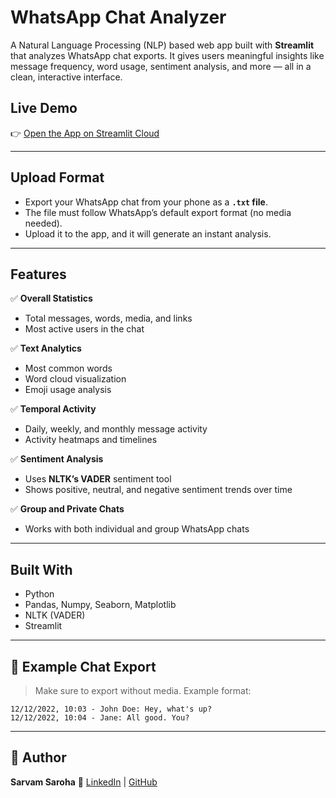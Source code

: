 # WhatsApp Chat Analyzer

A Natural Language Processing (NLP) based web app built with **Streamlit** that analyzes WhatsApp chat exports. It gives users meaningful insights like message frequency, word usage, sentiment analysis, and more — all in a clean, interactive interface.



## Live Demo

👉 [Open the App on Streamlit Cloud](https://whatsapp-chat-analyzer-by-sarvam-saroha.streamlit.app/)  


---

## Upload Format

- Export your WhatsApp chat from your phone as a **`.txt` file**.
- The file must follow WhatsApp’s default export format (no media needed).
- Upload it to the app, and it will generate an instant analysis.

---

## Features

✅ **Overall Statistics**
- Total messages, words, media, and links  
- Most active users in the chat  

✅ **Text Analytics**
- Most common words  
- Word cloud visualization  
- Emoji usage analysis  

✅ **Temporal Activity**
- Daily, weekly, and monthly message activity  
- Activity heatmaps and timelines  

✅ **Sentiment Analysis**
- Uses **NLTK’s VADER** sentiment tool  
- Shows positive, neutral, and negative sentiment trends over time  

✅ **Group and Private Chats**
- Works with both individual and group WhatsApp chats  

---

##  Built With

- Python
- Pandas, Numpy, Seaborn, Matplotlib
- NLTK (VADER)
- Streamlit

---

## 📄 Example Chat Export

> Make sure to export without media.
> Example format:

```
12/12/2022, 10:03 - John Doe: Hey, what's up?
12/12/2022, 10:04 - Jane: All good. You?
```

---

## 🧠 Author

**Sarvam Saroha**
🔗 [LinkedIn](https://linkedin.com/in/sarvamsaroha) |
 [GitHub](https://github.com/sarvam207)



